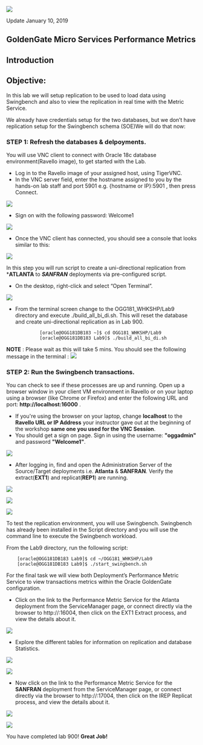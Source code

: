 ![](images/900/Lab900_image100.PNG)

Update January 10, 2019

## GoldenGate Micro Services Performance Metrics

## Introduction

## Objective:

In this lab we will setup replication to be used to load data using Swingbench and also to view the replication in real time with the Metric Service.

We already have credentials setup for the two databases, but we don’t have replication setup for the Swingbench schema (SOE)We will do that now:

### **STEP 1**: Refresh the databases & delpoyments.

You will use VNC client to connect with Oracle 18c database environment(Ravello image), to get started with the Lab.

-  Log in to the Ravello image of your assigned host, using TigerVNC.
-  In the VNC server field, enter the hostname assigned to you by the hands-on lab staff and port 5901 e.g. {hostname or IP}:5901 , then press Connect.

![](images/100/vnc_login.PNG)

-  Sign on with the following password: Welcome1

![](images/100/vnc_password.PNG)

-  Once the VNC client has connected, you should see a console that looks similar to this:

![](images/100/vnc_screen.PNG)

In this step you will run script to create a uni-directional replication from ***ATLANTA** to ***SANFRAN*** deployments via pre-configured script.

-	On the desktop, right-click and select “Open Terminal”.

![](images/100/open_terminal.PNG)


-  From the terminal screen change to the OGG181_WHKSHP/Lab9 directory and execute ./build_all_bi_di.sh. This will reset the database and create uni-directional replication as in Lab 900.

                [oracle@OGG181DB183 ~]$ cd OGG181_WHKSHP/Lab9
                [oracle@OGG181DB183 Lab9]$ ./build_all_bi_di.sh 
                
**NOTE** : Please wait as this will take 5 mins. You should see the following message in the terminal :
![](images/800/Lab800_image10012.PNG)

### **STEP 2**: Run the Swingbench transactions.

You can check to see if these processes are up and running. Open up a browser window in your client VM environment in Ravello or on your laptop using a browser (like Chrome or Firefox) and enter the following URL and port: **http://localhost:16000** .  
-  If you're using the browser on your laptop, change **localhost** to the **Ravello URL or IP Address** your instructor gave out at the beginning of the workshop **same one you used for the VNC Session**.
-  You should get a sign on page.   Sign in using the username: **"oggadmin"** and password **"Welcome1"**. 

![](images/200/33.JPG)

-  After logging in, find and open the Administration Server of the Source/Target deployments i.e. **Atlanta** & **SANFRAN**. Verify the extract(**EXT1**) and replicat(**REP1**) are running.


![](images/900/Lab900_image1001.PNG)

![](images/900/Lab900_image1003.PNG)

![](images/900/Lab900_image1002.PNG)


To test the replication environment, you will use Swingbench.  Swingbench has already been installed in the Script directory and you will use the command line to execute the Swingbench workload.

From the Lab9 directory, run the following script:

        [oracle@OGG181DB183 Lab9]$ cd ~/OGG181_WHKSHP/Lab9
        [oracle@OGG181DB183 Lab9]$ ./start_swingbench.sh

For the final task we will view both Deployment’s Performance Metric Service to view transactions metrics within the Oracle GoldenGate configuration.

-  Click on the link to the Performance Metric Service for the Atlanta deployment from the ServiceManager page, or connect directly via the browser to http://<hostname>:16004, then click on the EXT1 Extract process, and view the details about it.  

![](images/900/Lab900_image1004.PNG)

-  Explore the different tables for information on replication and database Statistics.

![](images/900/Lab900_image1005.PNG)


![](images/900/Lab900_image1007.PNG)


-  Now click on the link to the Performance Metric Service for the **SANFRAN** deployment from the ServiceManager page, or connect directly via the browser to http://<hostname>:17004, then click on the IREP Replicat process, and view the details about it.  

![](images/900/Lab900_image1006.PNG)

![](images/900/Lab900_image1008.PNG)


You have completed lab 900!   **Great Job!**
